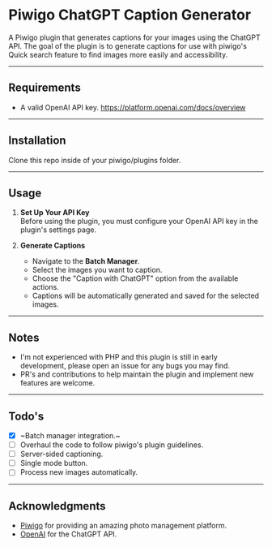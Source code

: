 # Piwigo ChatGPT Caption Generator

A Piwigo plugin that generates captions for your images using the ChatGPT API. The goal of the plugin is to generate captions for use with piwigo's Quick search feature to find images more easily and accessibility.

---

## Requirements

- A valid OpenAI API key.
https://platform.openai.com/docs/overview

---

## Installation
Clone this repo inside of your piwigo/plugins folder.

---

## Usage

1. **Set Up Your API Key**  
   Before using the plugin, you must configure your OpenAI API key in the plugin's settings page.

2. **Generate Captions**  
   - Navigate to the **Batch Manager**.
   - Select the images you want to caption.
   - Choose the "Caption with ChatGPT" option from the available actions.
   - Captions will be automatically generated and saved for the selected images.
---

## Notes

- I'm not experienced with PHP and this plugin is still in early development, please open an issue for any bugs you may find.
- PR's and contributions to help maintain the plugin and implement new features are welcome.

---
## Todo's
 - [x] ~Batch manager integration.~
 - [ ] Overhaul the code to follow piwigo's plugin guidelines.
 - [ ] Server-sided captioning.
 - [ ] Single mode button.
 - [ ] Process new images automatically.
---

## Acknowledgments

- [Piwigo](https://piwigo.org) for providing an amazing photo management platform.
- [OpenAI](https://openai.com) for the ChatGPT API.
